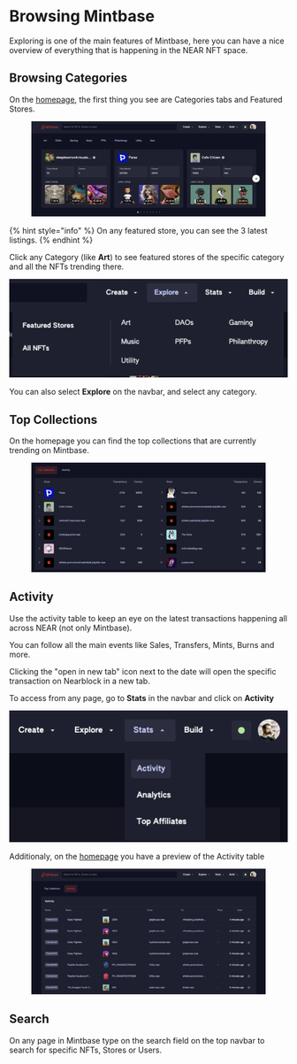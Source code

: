 # Browsing Mintbase

Exploring is one of the main features of Mintbase, here you can have a nice overview of everything that is happening in the NEAR NFT space.

## Browsing Categories

On the [homepage](https://www.mintbase.xyz/), the first thing you see are Categories tabs and Featured Stores.

<figure><img src="../../.gitbook/assets/Screenshot 2023-04-11 at 12.14.05.png" alt=""><figcaption></figcaption></figure>

{% hint style="info" %}
On any featured store, you can see the 3 latest listings.
{% endhint %}

Click any Category (like **Art**) to see featured stores of the specific category and all the NFTs trending there.

![](<../../.gitbook/assets/Screenshot 2023-04-11 at 12.15.54.png>)

You can also select **Explore** on the navbar, and select any category.

## Top Collections

On the homepage you can find the top collections that are currently trending on Mintbase.

<figure><img src="../../.gitbook/assets/Screenshot 2023-04-11 at 12.17.44.png" alt=""><figcaption></figcaption></figure>

## Activity

Use the activity table to keep an eye on the latest transactions happening all across NEAR (not only Mintbase).

You can follow all the main events like Sales, Transfers, Mints, Burns and more.

Clicking the "open in new tab" icon next to the date will open the specific transaction on Nearblock in a new tab.

To access from any page, go to **Stats** in the navbar and click on **Activity**

![](<../../.gitbook/assets/Screenshot 2023-04-11 at 12.20.26.png>)



Additionaly, on the [homepage](https://www.mintbase.xyz/) you have a preview of the Activity table

<figure><img src="../../.gitbook/assets/Screenshot 2023-04-11 at 12.20.17.png" alt=""><figcaption></figcaption></figure>

## Search

On any page in Mintbase type on the search field on the top navbar to search for specific NFTs, Stores or Users.
